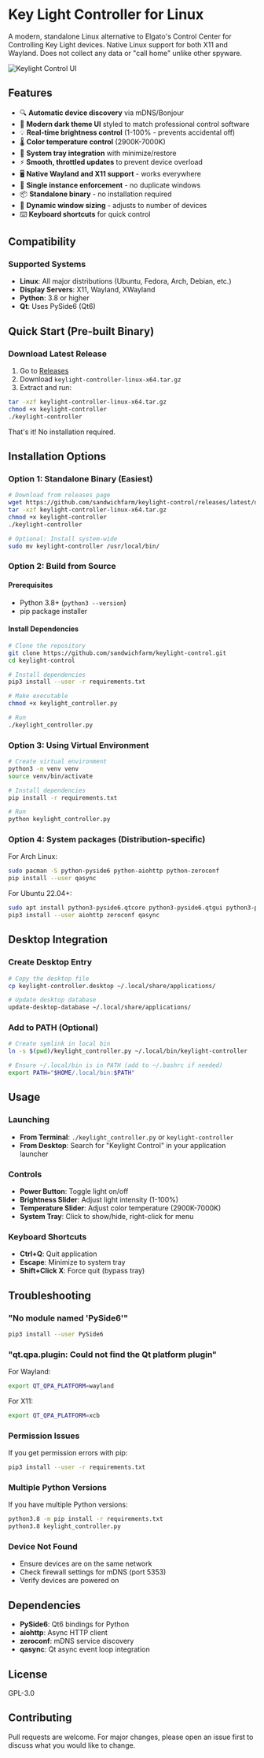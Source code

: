 # Key Light Controller for Linux

A modern, standalone Linux alternative to Elgato's Control Center for Controlling Key Light devices. Native Linux support for both X11 and Wayland. Does not collect any data or "call home" unlike other spyware.

![Keylight Control UI](assets/keylight-control-ui.png)

## Features

- 🔍 **Automatic device discovery** via mDNS/Bonjour
- 🎨 **Modern dark theme UI** styled to match professional control software
- 💡 **Real-time brightness control** (1-100% - prevents accidental off)
- 🌡️ **Color temperature control** (2900K-7000K)
- 🔧 **System tray integration** with minimize/restore
- ⚡ **Smooth, throttled updates** to prevent device overload
- 🖥️ **Native Wayland and X11 support** - works everywhere
- 🚀 **Single instance enforcement** - no duplicate windows
- 📦 **Standalone binary** - no installation required
- 🔄 **Dynamic window sizing** - adjusts to number of devices
- ⌨️ **Keyboard shortcuts** for quick control

## Compatibility

### Supported Systems
- **Linux**: All major distributions (Ubuntu, Fedora, Arch, Debian, etc.)
- **Display Servers**: X11, Wayland, XWayland
- **Python**: 3.8 or higher
- **Qt**: Uses PySide6 (Qt6)

## Quick Start (Pre-built Binary)

### Download Latest Release
1. Go to [Releases](https://github.com/sandwichfarm/keylight-control/releases)
2. Download `keylight-controller-linux-x64.tar.gz`
3. Extract and run:

```bash
tar -xzf keylight-controller-linux-x64.tar.gz
chmod +x keylight-controller
./keylight-controller
```

That's it! No installation required.

## Installation Options

### Option 1: Standalone Binary (Easiest)
```bash
# Download from releases page
wget https://github.com/sandwichfarm/keylight-control/releases/latest/download/keylight-controller-linux-x64.tar.gz
tar -xzf keylight-controller-linux-x64.tar.gz
chmod +x keylight-controller
./keylight-controller

# Optional: Install system-wide
sudo mv keylight-controller /usr/local/bin/
```

### Option 2: Build from Source

#### Prerequisites
- Python 3.8+ (`python3 --version`)
- pip package installer

#### Install Dependencies
```bash
# Clone the repository
git clone https://github.com/sandwichfarm/keylight-control.git
cd keylight-control

# Install dependencies
pip3 install --user -r requirements.txt

# Make executable
chmod +x keylight_controller.py

# Run
./keylight_controller.py
```

### Option 3: Using Virtual Environment
```bash
# Create virtual environment
python3 -m venv venv
source venv/bin/activate

# Install dependencies
pip install -r requirements.txt

# Run
python keylight_controller.py
```

### Option 4: System packages (Distribution-specific)

For Arch Linux:
```bash
sudo pacman -S python-pyside6 python-aiohttp python-zeroconf
pip install --user qasync
```

For Ubuntu 22.04+:
```bash
sudo apt install python3-pyside6.qtcore python3-pyside6.qtgui python3-pyside6.qtwidgets
pip3 install --user aiohttp zeroconf qasync
```

## Desktop Integration

### Create Desktop Entry
```bash
# Copy the desktop file
cp keylight-controller.desktop ~/.local/share/applications/

# Update desktop database
update-desktop-database ~/.local/share/applications/
```

### Add to PATH (Optional)
```bash
# Create symlink in local bin
ln -s $(pwd)/keylight_controller.py ~/.local/bin/keylight-controller

# Ensure ~/.local/bin is in PATH (add to ~/.bashrc if needed)
export PATH="$HOME/.local/bin:$PATH"
```

## Usage

### Launching
- **From Terminal**: `./keylight_controller.py` or `keylight-controller`
- **From Desktop**: Search for "Keylight Control" in your application launcher

### Controls
- **Power Button**: Toggle light on/off
- **Brightness Slider**: Adjust light intensity (1-100%)
- **Temperature Slider**: Adjust color temperature (2900K-7000K)
- **System Tray**: Click to show/hide, right-click for menu

### Keyboard Shortcuts
- **Ctrl+Q**: Quit application
- **Escape**: Minimize to system tray
- **Shift+Click X**: Force quit (bypass tray)

## Troubleshooting

### "No module named 'PySide6'"
```bash
pip3 install --user PySide6
```

### "qt.qpa.plugin: Could not find the Qt platform plugin"
For Wayland:
```bash
export QT_QPA_PLATFORM=wayland
```
For X11:
```bash
export QT_QPA_PLATFORM=xcb
```

### Permission Issues
If you get permission errors with pip:
```bash
pip3 install --user -r requirements.txt
```

### Multiple Python Versions
If you have multiple Python versions:
```bash
python3.8 -m pip install -r requirements.txt
python3.8 keylight_controller.py
```

### Device Not Found
- Ensure devices are on the same network
- Check firewall settings for mDNS (port 5353)
- Verify devices are powered on

## Dependencies

- **PySide6**: Qt6 bindings for Python
- **aiohttp**: Async HTTP client
- **zeroconf**: mDNS service discovery
- **qasync**: Qt async event loop integration

## License

GPL-3.0

## Contributing

Pull requests are welcome. For major changes, please open an issue first to discuss what you would like to change.
